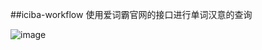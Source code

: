 ##iciba-workflow
使用爱词霸官网的接口进行单词汉意的查询

![image](https://github.com/gaomingyang/iciba-workflow/blob/master/example.png) 
